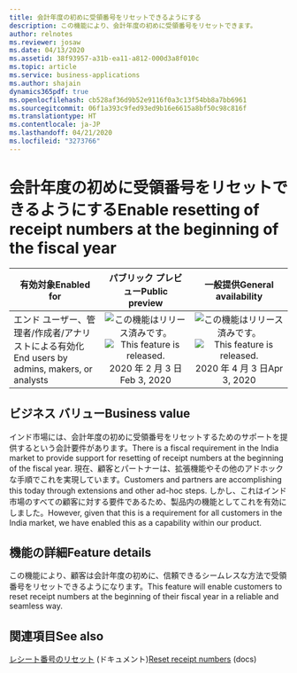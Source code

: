 ```yaml
---
title: 会計年度の初めに受領番号をリセットできるようにする
description: この機能により、会計年度の初めに受領番号をリセットできます。
author: relnotes
ms.reviewer: josaw
ms.date: 04/13/2020
ms.assetid: 38f93957-a31b-ea11-a812-000d3a8f010c
ms.topic: article
ms.service: business-applications
ms.author: shajain
dynamics365pdf: true
ms.openlocfilehash: cb528af36d9b52e9116f0a3c13f54bb8a7bb6961
ms.sourcegitcommit: 06f1a393c9fed93ed9b16e6615a8bf50c98c816f
ms.translationtype: HT
ms.contentlocale: ja-JP
ms.lasthandoff: 04/21/2020
ms.locfileid: "3273766"
---
```

# <a name="enable-resetting-of-receipt-numbers-at-the-beginning-of-the-fiscal-year"></a><span data-ttu-id="20b6e-103">会計年度の初めに受領番号をリセットできるようにする</span><span class="sxs-lookup"><span data-stu-id="20b6e-103">Enable resetting of receipt numbers at the beginning of the fiscal year</span></span>


| <span data-ttu-id="20b6e-104">有効対象</span><span class="sxs-lookup"><span data-stu-id="20b6e-104">Enabled for</span></span>    |  <span data-ttu-id="20b6e-105">パブリック プレビュー</span><span class="sxs-lookup"><span data-stu-id="20b6e-105">Public preview</span></span> | <span data-ttu-id="20b6e-106">一般提供</span><span class="sxs-lookup"><span data-stu-id="20b6e-106">General availability</span></span> | 
| ---------- | :----------: |:----------: |
|<span data-ttu-id="20b6e-107">エンド ユーザー、管理者/作成者/アナリストによる有効化</span><span class="sxs-lookup"><span data-stu-id="20b6e-107">End users by admins, makers, or analysts</span></span>|<span data-ttu-id="20b6e-108">![この機能はリリース済みです。](/dynamics365-release-plan/media/green-checkmark.png "この機能はリリース済みです。")</span><span class="sxs-lookup"><span data-stu-id="20b6e-108">![This feature is released.](/dynamics365-release-plan/media/green-checkmark.png "This feature is released.")</span></span> <span data-ttu-id="20b6e-109">2020 年 2 月 3 日</span><span class="sxs-lookup"><span data-stu-id="20b6e-109">Feb 3, 2020</span></span>| <span data-ttu-id="20b6e-110">![この機能はリリース済みです。](/dynamics365-release-plan/media/green-checkmark.png "この機能はリリース済みです。")</span><span class="sxs-lookup"><span data-stu-id="20b6e-110">![This feature is released.](/dynamics365-release-plan/media/green-checkmark.png "This feature is released.")</span></span> <span data-ttu-id="20b6e-111">2020 年 4 月 3 日</span><span class="sxs-lookup"><span data-stu-id="20b6e-111">Apr 3, 2020</span></span>|


## <a name="business-value"></a><span data-ttu-id="20b6e-112">ビジネス バリュー</span><span class="sxs-lookup"><span data-stu-id="20b6e-112">Business value</span></span>
<!-- bv start -->
<span data-ttu-id="20b6e-113">インド市場には、会計年度の初めに受領番号をリセットするためのサポートを提供するという会計要件があります。</span><span class="sxs-lookup"><span data-stu-id="20b6e-113">There is a fiscal requirement in the India market to provide support for resetting of receipt numbers at the beginning of the fiscal year.</span></span> <span data-ttu-id="20b6e-114">現在、顧客とパートナーは、拡張機能やその他のアドホックな手順でこれを実現しています。</span><span class="sxs-lookup"><span data-stu-id="20b6e-114">Customers and partners are accomplishing this today through extensions and other ad-hoc steps.</span></span> <span data-ttu-id="20b6e-115">しかし、これはインド市場のすべての顧客に対する要件であるため、製品内の機能としてこれを有効にしました。</span><span class="sxs-lookup"><span data-stu-id="20b6e-115">However, given that this is a requirement for all customers in the India market, we have enabled this as a capability within our product.</span></span>
<!-- bv end -->



## <a name="feature-details"></a><span data-ttu-id="20b6e-116">機能の詳細</span><span class="sxs-lookup"><span data-stu-id="20b6e-116">Feature details</span></span>
<!--feature detail start -->
<span data-ttu-id="20b6e-117">この機能により、顧客は会計年度の初めに、信頼できるシームレスな方法で受領番号をリセットできるようになります。</span><span class="sxs-lookup"><span data-stu-id="20b6e-117">This feature will enable customers to reset receipt numbers at the beginning of their fiscal year in a reliable and seamless way.</span></span>
<!--feature detail end -->










## <a name="see-also"></a><span data-ttu-id="20b6e-118">関連項目</span><span class="sxs-lookup"><span data-stu-id="20b6e-118">See also</span></span>

<!--docs start-->
<span data-ttu-id="20b6e-119">[レシート番号のリセット](https://docs.microsoft.com/dynamics365/commerce/reset_receipt_number_sequence) (ドキュメント)</span><span class="sxs-lookup"><span data-stu-id="20b6e-119">[Reset receipt numbers](https://docs.microsoft.com/dynamics365/commerce/reset_receipt_number_sequence) (docs)</span></span>
<!--docs end-->
